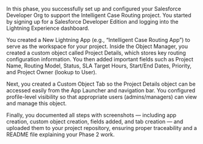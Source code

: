 In this phase, you successfully set up and configured your Salesforce Developer Org to support the Intelligent Case Routing project. You started by signing up for a Salesforce Developer Edition and logging into the Lightning Experience dashboard.

You created a New Lightning App (e.g., “Intelligent Case Routing App”) to serve as the workspace for your project. Inside the Object Manager, you created a custom object called Project Details, which stores key routing configuration information. You then added important fields such as Project Name, Routing Model, Status, SLA Target Hours, Start/End Dates, Priority, and Project Owner (lookup to User).

Next, you created a Custom Object Tab so the Project Details object can be accessed easily from the App Launcher and navigation bar. You configured profile-level visibility so that appropriate users (admins/managers) can view and manage this object.

Finally, you documented all steps with screenshots — including app creation, custom object creation, fields added, and tab creation — and uploaded them to your project repository, ensuring proper traceability and a README file explaining your Phase 2 work.
